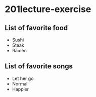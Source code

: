 # 201lecture-exercise

## List of favorite food
- Sushi
- Steak
- Ramen
## List of favorite songs
- Let her go
- Normal
- Happier


